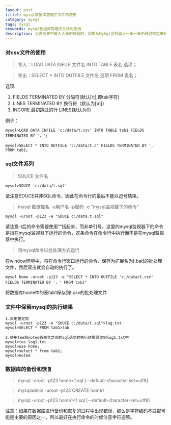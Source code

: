 ```yaml
---
layout: post
title1: mysql数据库管理中文件的使用
category: mysql
tags: mysql
keywords: mysql数据库管理中文件的使用
description: 当要向表中输入大量的数据时，如果从MySql监视器上一条一条的通过键盘来输入记录的话，那么会非常的费时费力的。所以下面介绍mysql数据库管理中文件的使用。
---
```


### 对csv文件的使用

>导入：LOAD DATA INFILE 文件名 INTO TABLE 表名 选项；

>导出：SELECT * INTO OUTFILE 文件名 选项 FROM 表名；

选项:

1. FIELDS TERMINATED BY 分隔符(默认[\t],即tab字符)
2. LINES TERMINATED BY 换行符（默认为[\n]）
3. INGORE 最初跳过的行 LINES(默认为0)

例子：

	mysql>LOAD DATA INFILE 'c:/data/t.csv' INTO TABLE tab1 FIELDS TERMINATED BY '，';
	
	mysql>SELECT * INTO OUTFILE 'c:/data/t.c' FIELDS TERMINATED BY '，' FROM tab1;

### sql文件系列

>SOUCE 文件名

	mysql>SOUCE 'c:/data/t.sql'

请注意SOUCE并非SQL命令，因此在命令行的最后不能以逗号结束。


>mysql 数据库名  -u用户名 -p密码 -e "mysql监视器下的命令"

	mysql -uroot -p123 -e "SOUCE c:/data.t.sql"

请注意-t后的命令需要使用“”括起来，而非单引号。这里的mysql监视器下的命令是指在mysql监视器下运行的命令，这条命令在命令行中执行而不是在mysql监视器中执行。

>将mysql命令以批处理方式运行

在window环境中，将在命令行窗口运行的命令，保存为扩展名为[.bat]的批处理文件，然后双击就会自动的执行了。

	mysql home -uroot -p123 -e "SELECT * INTO OUTFILE 'c:/data/t.csv' FIELDS TERMINATED BY '，' FROM tab1"

将数据库home中的表tab1保存到t.csv的批处理文件

### 文件中保留mysql的执行结果

	1.采用重定向
	mysql -uroot -p123 -e "SOUCE c:/data/t.sql">log.txt
	mysql>SELECT * FROM tab1>tab	

	2.使用tee和notee将命令之间的sql语句的执行结果保留到log1.txt中
	mysql>tee log1.txt
	mysql>use home;
	mysql>select * from tab1;
	mysql>notee

### 数据库的备份和恢复

>mysql -uroot -p123 home>1.sql [--default-character-set=utf8]

>mysqladmin -uroot -p123 CREATE home1

>mysql -uroot -p123 home1<1.sql [--default-character-set=utf8]

注意：如果在数据库进行备份和恢复的过程中出现错误，那么是字符编码不匹配可能是主要的原因之一，所以最好在执行命令的时候注意字符选项。




	


